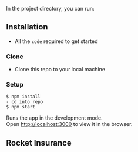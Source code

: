 In the project directory, you can run:

## Installation

- All the `code` required to get started

### Clone

- Clone this repo to your local machine 
### Setup

```shell
$ npm install
- cd into repo
$ npm start
```
Runs the app in the development mode.<br />
Open [http://localhost:3000](http://localhost:3000) to view it in the browser.


## Rocket Insurance 
